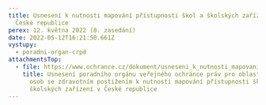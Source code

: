 ```yaml
---
title: Usnesení k nutnosti mapování přístupnosti škol a školských zařízení v
  České republice
perex: 12. května 2022 (8. zasedání)
date: 2022-05-12T16:21:50.661Z
vystupy:
  - poradni-organ-crpd
attachmentsTop:
  - file: https://www.ochrance.cz/dokument/usneseni_k_nutnosti_mapovani_pristupnosti_skol_a_skolskych_zarizeni_v_ceske_republice/usneseni_2022_8_k_mapovani_pristupnosti_skol.pdf
    title: Usnesení poradního orgánu veřejného ochránce práv pro oblast ochrany práv
      osob se zdravotním postižením k nutnosti mapování přístupnosti škol a
      školských zařízení v České republice
---
```

